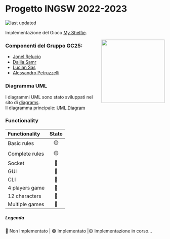 
# Progetto INGSW 2022-2023
![last updated](https://img.shields.io/github/last-commit/jonelrelucio/ing-sw-2023-relucio-samr-sas-petruzzelli)

Implementazione del Gioco [My Shelfie](https://www.craniocreations.it/prodotto/my-shelfie/).

<img src="src/main/resources/Publisher material/Box noshadow 280x280.png" align="right" width="200" >

### Componenti del Gruppo GC25:
- [Jonel Relucio](https://github.com/jonelrelucio)
- [Dalila Samr](https://github.com/DalilaPolimi)
- [Lucian Sas](https://github.com/LucianSasPolimi) 
- [Alessandro Petruzzelli](https://github.com/AlessandroPetruzzelli) 

### Diagramma UML
I diagrammi UML sono stato sviluppati nel sito di [diagrams](https://www.diagrams.net/).  
Il diagramma principale: [UML Diagram](src/main/umlDiagram/myShelfieUmlDiagram.png)

### Functionality
| Functionality    |                       State                        |
|:-----------------|:--------------------------------------------------:|
| Basic rules      | 🟡 |
| Complete rules   | 🟡 |
| Socket           | 🔴 |
| GUI              | 🔴 |
| CLI              | 🔴 |
| 4 players game   | 🔴 |
| 12 characters    | 🔴 |
| Multiple games   | 🔴 |

##### Legenda
🔴 Non Implementato | 🟢 Implementato |🟡 Implementazione in corso...



